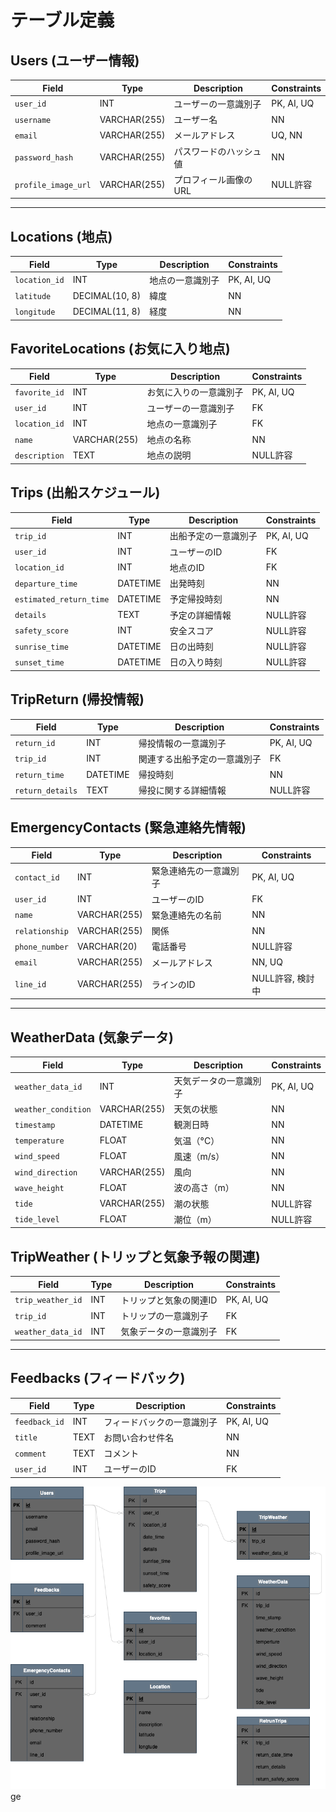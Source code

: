 # テーブル定義

## Users (ユーザー情報)

| Field             | Type         | Description         | Constraints          |
|-------------------|--------------|---------------------|----------------------|
| `user_id`         | INT          | ユーザーの一意識別子 | PK, AI, UQ           |
| `username`        | VARCHAR(255) | ユーザー名           | NN                   |
| `email`           | VARCHAR(255) | メールアドレス       | UQ, NN               |
| `password_hash`   | VARCHAR(255) | パスワードのハッシュ値 | NN                 |
| `profile_image_url` | VARCHAR(255) | プロフィール画像のURL | NULL許容           |

---

## Locations (地点)

| Field            | Type          | Description       | Constraints          |
|------------------|---------------|-------------------|----------------------|
| `location_id`    | INT           | 地点の一意識別子   | PK, AI, UQ           |
| `latitude`       | DECIMAL(10, 8)| 緯度               | NN                   |
| `longitude`      | DECIMAL(11, 8)| 経度               | NN                   |

## FavoriteLocations (お気に入り地点)

| Field          | Type        | Description            | Constraints            |
|----------------|-------------|------------------------|------------------------|
| `favorite_id`  | INT         | お気に入りの一意識別子  | PK, AI, UQ             |
| `user_id`      | INT         | ユーザーの一意識別子    | FK                     |
| `location_id`  | INT         | 地点の一意識別子        | FK                     |
| `name`           | VARCHAR(255)  | 地点の名称         | NN                   |
| `description`    | TEXT          | 地点の説明         | NULL許容            |

## Trips (出船スケジュール)

| Field            | Type          | Description       | Constraints          |
|------------------|---------------|-------------------|----------------------|
| `trip_id`        | INT           | 出船予定の一意識別子 | PK, AI, UQ          |
| `user_id`        | INT           | ユーザーのID       | FK                   |
| `location_id`    | INT           | 地点のID           | FK                   |
| `departure_time`      | DATETIME | 出発時刻           | NN                   |
| `estimated_return_time` | DATETIME | 予定帰投時刻      | NN                   |
| `details`        | TEXT          | 予定の詳細情報      | NULL許容            |
| `safety_score`   | INT           | 安全スコア         | NULL許容            |
| `sunrise_time`       | DATETIME         | 日の出時刻               | NULL許容               |
| `sunset_time`       | DATETIME         | 日の入り時刻               | NULL許容               |

## TripReturn (帰投情報)

| Field            | Type        | Description               | Constraints            |
|------------------|-------------|---------------------------|------------------------|
| `return_id`      | INT         | 帰投情報の一意識別子       | PK, AI, UQ             |
| `trip_id`        | INT         | 関連する出船予定の一意識別子 | FK                     |
| `return_time`    | DATETIME    | 帰投時刻                   | NN                    |
| `return_details` | TEXT        | 帰投に関する詳細情報       | NULL許容               |

## EmergencyContacts (緊急連絡先情報)

| Field            | Type          | Description       | Constraints          |
|------------------|---------------|-------------------|----------------------|
| `contact_id`     | INT           | 緊急連絡先の一意識別子 | PK, AI, UQ         |
| `user_id`        | INT           | ユーザーのID       | FK                   |
| `name`           | VARCHAR(255)  | 緊急連絡先の名前   | NN                   |
| `relationship`   | VARCHAR(255)  | 関係               | NN                   |
| `phone_number`   | VARCHAR(20)   | 電話番号           | NULL許容            |
| `email`          | VARCHAR(255)  | メールアドレス     | NN, UQ        |
| `line_id`        | VARCHAR(255)  | ラインのID         | NULL許容, 検討中    |

---

## WeatherData (気象データ)

| Field              | Type          | Description             | Constraints            |
|--------------------|---------------|-------------------------|------------------------|
| `weather_data_id`  | INT           | 天気データの一意識別子   | PK, AI, UQ             |
| `weather_condition`| VARCHAR(255)  | 天気の状態              | NN                    |
| `timestamp`        | DATETIME      | 観測日時                 | NN                     |
| `temperature`      | FLOAT         | 気温（°C）              | NN                      |
| `wind_speed`       | FLOAT         | 風速（m/s）             | NN                     |
| `wind_direction`   | VARCHAR(255)  | 風向                   | NN                     |
| `wave_height`      | FLOAT         | 波の高さ（m）           | NN                     |
| `tide`             | VARCHAR(255)  | 潮の状態                | NULL許容               |
| `tide_level`       | FLOAT         | 潮位（m）               | NULL許容               |

## TripWeather (トリップと気象予報の関連)

| Field                | Type          | Description                     | Constraints            |
|----------------------|---------------|---------------------------------|------------------------|
| `trip_weather_id`   | INT           | トリップと気象の関連ID      | PK, AI, UQ             |
| `trip_id`            | INT           | トリップの一意識別子            | FK                     |
| `weather_data_id`   | INT           | 気象データの一意識別子      | FK                     |

---

## Feedbacks (フィードバック)

| Field            | Type          | Description       | Constraints          |
|------------------|---------------|-------------------|----------------------|
| `feedback_id`    | INT           | フィードバックの一意識別子 | PK, AI, UQ       |
| `title`          | TEXT          | お問い合わせ件名         | NN               |
| `comment`        | TEXT          | コメント           | NN                   |
| `user_id`        | INT           | ユーザーのID       | FK                   |


![alt text](ER.png)ge